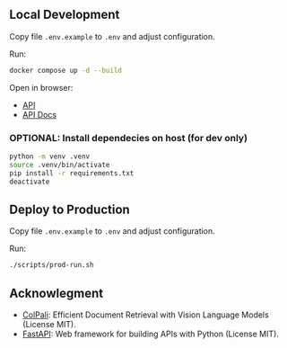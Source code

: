 
## Local Development

Copy file `.env.example` to `.env` and adjust configuration.

Run:

```bash
docker compose up -d --build
```

Open in browser:
- [API](http://localhost:9001/)
- [API Docs](http://localhost:9001/docs)


### OPTIONAL: Install dependecies on host (for dev only)

```bash
python -m venv .venv
source .venv/bin/activate
pip install -r requirements.txt
deactivate
```


## Deploy to Production

Copy file `.env.example` to `.env` and adjust configuration.

Run:

```bash
./scripts/prod-run.sh
```


## Acknowlegment
* [ColPali](https://github.com/illuin-tech/colpali): Efficient Document Retrieval with Vision Language Models (License MIT).
* [FastAPI](https://github.com/fastapi/fastapi): Web framework for building APIs with Python (License MIT).
